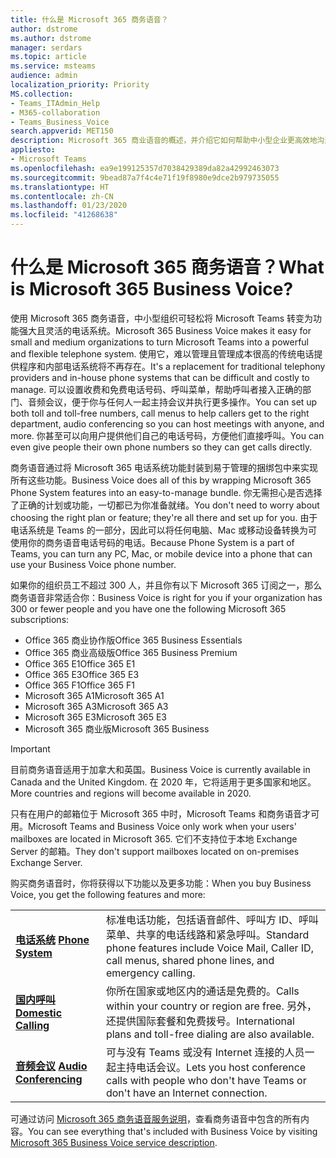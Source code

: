 ```yaml
---
title: 什么是 Microsoft 365 商务语音？
author: dstrome
ms.author: dstrome
manager: serdars
ms.topic: article
ms.service: msteams
audience: admin
localization_priority: Priority
MS.collection:
- Teams_ITAdmin_Help
- M365-collaboration
- Teams_Business_Voice
search.appverid: MET150
description: Microsoft 365 商业语音的概述，并介绍它如何帮助中小型企业更高效地沟通。
appliesto:
- Microsoft Teams
ms.openlocfilehash: ea9e199125357d7038429389da82a42992463073
ms.sourcegitcommit: 9bead87a7f4c4e71f19f8980e9dce2b979735055
ms.translationtype: HT
ms.contentlocale: zh-CN
ms.lasthandoff: 01/23/2020
ms.locfileid: "41268638"
---
```

# <a name="what-is-microsoft-365-business-voice"></a><span data-ttu-id="09859-103">什么是 Microsoft 365 商务语音？</span><span class="sxs-lookup"><span data-stu-id="09859-103">What is Microsoft 365 Business Voice?</span></span>

<span data-ttu-id="09859-104">使用 Microsoft 365 商务语音，中小型组织可轻松将 Microsoft Teams 转变为功能强大且灵活的电话系统。</span><span class="sxs-lookup"><span data-stu-id="09859-104">Microsoft 365 Business Voice makes it easy for small and medium organizations to turn Microsoft Teams into a powerful and flexible telephone system.</span></span> <span data-ttu-id="09859-105">使用它，难以管理且管理成本很高的传统电话提供程序和内部电话系统将不再存在。</span><span class="sxs-lookup"><span data-stu-id="09859-105">It's a replacement for traditional telephony providers and in-house phone systems that can be difficult and costly to manage.</span></span> <span data-ttu-id="09859-106">可以设置收费和免费电话号码、呼叫菜单，帮助呼叫者接入正确的部门、音频会议，便于你与任何人一起主持会议并执行更多操作。</span><span class="sxs-lookup"><span data-stu-id="09859-106">You can set up both toll and toll-free numbers, call menus to help callers get to the right department, audio conferencing so you can host meetings with anyone, and more.</span></span> <span data-ttu-id="09859-107">你甚至可以向用户提供他们自己的电话号码，方便他们直接呼叫。</span><span class="sxs-lookup"><span data-stu-id="09859-107">You can even give people their own phone numbers so they can get calls directly.</span></span>

<span data-ttu-id="09859-108">商务语音通过将 Microsoft 365 电话系统功能封装到易于管理的捆绑包中来实现所有这些功能。</span><span class="sxs-lookup"><span data-stu-id="09859-108">Business Voice does all of this by wrapping Microsoft 365 Phone System features into an easy-to-manage bundle.</span></span> <span data-ttu-id="09859-109">你无需担心是否选择了正确的计划或功能，一切都已为你准备就绪。</span><span class="sxs-lookup"><span data-stu-id="09859-109">You don't need to worry about choosing the right plan or feature; they're all there and set up for you.</span></span> <span data-ttu-id="09859-110">由于电话系统是 Teams 的一部分，因此可以将任何电脑、Mac 或移动设备转换为可使用你的商务语音电话号码的电话。</span><span class="sxs-lookup"><span data-stu-id="09859-110">Because Phone System is a part of Teams, you can turn any PC, Mac, or mobile device into a phone that can use your Business Voice phone number.</span></span>

<span data-ttu-id="09859-111">如果你的组织员工不超过 300 人，并且你有以下 Microsoft 365 订阅之一，那么商务语音非常适合你：</span><span class="sxs-lookup"><span data-stu-id="09859-111">Business Voice is right for you if your organization has 300 or fewer people and you have one the following Microsoft 365 subscriptions:</span></span>

* <span data-ttu-id="09859-112">Office 365 商业协作版</span><span class="sxs-lookup"><span data-stu-id="09859-112">Office 365 Business Essentials</span></span>
* <span data-ttu-id="09859-113">Office 365 商业高级版</span><span class="sxs-lookup"><span data-stu-id="09859-113">Office 365 Business Premium</span></span>
* <span data-ttu-id="09859-114">Office 365 E1</span><span class="sxs-lookup"><span data-stu-id="09859-114">Office 365 E1</span></span>
* <span data-ttu-id="09859-115">Office 365 E3</span><span class="sxs-lookup"><span data-stu-id="09859-115">Office 365 E3</span></span>
* <span data-ttu-id="09859-116">Office 365 F1</span><span class="sxs-lookup"><span data-stu-id="09859-116">Office 365 F1</span></span>
* <span data-ttu-id="09859-117">Microsoft 365 A1</span><span class="sxs-lookup"><span data-stu-id="09859-117">Microsoft 365 A1</span></span>
* <span data-ttu-id="09859-118">Microsoft 365 A3</span><span class="sxs-lookup"><span data-stu-id="09859-118">Microsoft 365 A3</span></span>
* <span data-ttu-id="09859-119">Microsoft 365 E3</span><span class="sxs-lookup"><span data-stu-id="09859-119">Microsoft 365 E3</span></span>
* <span data-ttu-id="09859-120">Microsoft 365 商业版</span><span class="sxs-lookup"><span data-stu-id="09859-120">Microsoft 365 Business</span></span>

> [!IMPORTANT]
> <span data-ttu-id="09859-121">目前商务语音适用于加拿大和英国。</span><span class="sxs-lookup"><span data-stu-id="09859-121">Business Voice is currently available in Canada and the United Kingdom.</span></span> <span data-ttu-id="09859-122">在 2020 年，它将适用于更多国家和地区。</span><span class="sxs-lookup"><span data-stu-id="09859-122">More countries and regions will become available in 2020.</span></span>
>
> <span data-ttu-id="09859-123">只有在用户的邮箱位于 Microsoft 365 中时，Microsoft Teams 和商务语音才可用。</span><span class="sxs-lookup"><span data-stu-id="09859-123">Microsoft Teams and Business Voice only work when your users' mailboxes are located in Microsoft 365.</span></span>  <span data-ttu-id="09859-124">它们不支持位于本地 Exchange Server 的邮箱。</span><span class="sxs-lookup"><span data-stu-id="09859-124">They don't support mailboxes located on on-premises Exchange Server.</span></span>

<span data-ttu-id="09859-125">购买商务语音时，你将获得以下功能以及更多功能：</span><span class="sxs-lookup"><span data-stu-id="09859-125">When you buy Business Voice, you get the following features and more:</span></span>

<table>
    <tr>
        <td><span data-ttu-id="09859-126"><b><a href="/microsoftteams/what-is-phone-system-in-office-365">电话系统</a></b>
        </span><span class="sxs-lookup"><span data-stu-id="09859-126"><b><a href="/microsoftteams/what-is-phone-system-in-office-365">Phone System</a></b>
        </span></span></td>
        <td><span data-ttu-id="09859-127">标准电话功能，包括语音邮件、呼叫方 ID、呼叫菜单、共享的电话线路和紧急呼叫。</span><span class="sxs-lookup"><span data-stu-id="09859-127">Standard phone features include Voice Mail, Caller ID, call menus, shared phone lines, and emergency calling.</span></span>
        </td>
    </tr>
<tr>
        <td><span data-ttu-id="09859-128"><b><a href="/microsoftteams/calling-plan-landing-page">国内呼叫</a></b>
        </span><span class="sxs-lookup"><span data-stu-id="09859-128"><b><a href="/microsoftteams/calling-plan-landing-page">Domestic Calling</a></b>
        </span></span></td>
        <td><span data-ttu-id="09859-129">你所在国家或地区内的通话是免费的。</span><span class="sxs-lookup"><span data-stu-id="09859-129">Calls within your country or region are free.</span></span> <span data-ttu-id="09859-130">另外，还提供国际套餐和免费拨号。</span><span class="sxs-lookup"><span data-stu-id="09859-130">International plans and toll-free dialing are also available.</span></span>
        </td>
    </tr>
    <tr>
        <td><span data-ttu-id="09859-131"><b><a href="/microsoftteams/audio-conferencing-in-office-365">音频会议</a></b>
        </span><span class="sxs-lookup"><span data-stu-id="09859-131"><b><a href="/microsoftteams/audio-conferencing-in-office-365">Audio Conferencing</a></b>
        </span></span></td>
        <td><span data-ttu-id="09859-132">可与没有 Teams 或没有 Internet 连接的人员一起主持电话会议。</span><span class="sxs-lookup"><span data-stu-id="09859-132">Lets you host conference calls with people who don't have Teams or don't have an Internet connection.</span></span>
        </td>
    </tr>
</table>

<span data-ttu-id="09859-133">可通过访问 [Microsoft 365 商务语音服务说明](https://docs.microsoft.com/office365/servicedescriptions/microsoft-365-business-voice-service-description)，查看商务语音中包含的所有内容。</span><span class="sxs-lookup"><span data-stu-id="09859-133">You can see everything that's included with Business Voice by visiting [Microsoft 365 Business Voice service description](https://docs.microsoft.com/office365/servicedescriptions/microsoft-365-business-voice-service-description).</span></span>
